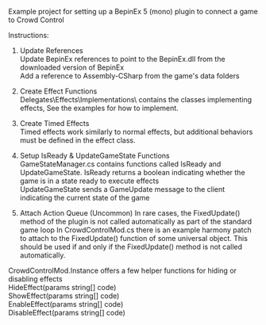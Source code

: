 Example project for setting up a BepinEx 5 (mono) plugin to connect a game to Crowd Control

Instructions:

1) Update References  
	Update BepinEx references to point to the BepinEx.dll from the downloaded version of BepinEx  
	Add a reference to Assembly-CSharp from the game's data folders

2) Create Effect Functions  
	Delegates\Effects\Implementations\ contains the classes implementing effects,
	See the examples for how to implement.

3) Create Timed Effects  
	Timed effects work similarly to normal effects, but additional behaviors must be defined in the effect class.

4) Setup IsReady & UpdateGameState Functions  
	GameStateManager.cs contains functions called IsReady and UpdateGameState.
    IsReady returns a boolean indicating whether the game is in a state ready to execute effects  
	UpdateGameState sends a GameUpdate message to the client indicating the current state of the game 

5) Attach Action Queue (Uncommon)
	In rare cases, the FixedUpdate() method of the plugin is not called automatically as part of the standard game loop
	In CrowdControlMod.cs there is an example harmony patch to attach to the FixedUpdate() function of some universal object.
	This should be used if and only if the FixedUpdate() method is not called automatically.

CrowdControlMod.Instance offers a few helper functions for hiding or disabling effects  
	HideEffect(params string[] code)  
	ShowEffect(params string[] code)  
	EnableEffect(params string[] code)  
	DisableEffect(params string[] code)  
